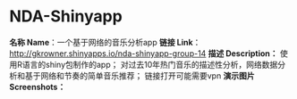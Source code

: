 # NDA-Shinyapp
**名称 Name**：一个基于网络的音乐分析app
**链接 Link**：http://gkrowner.shinyapps.io/nda-shinyapp-group-14 
**描述 Description：**
使用R语言的shiny包制作的app；
对过去10年热门音乐的描述性分析，网络数据分析和基于网络和节奏的简单音乐推荐； 
链接打开可能需要vpn
**演示图片 Screenshots：**
